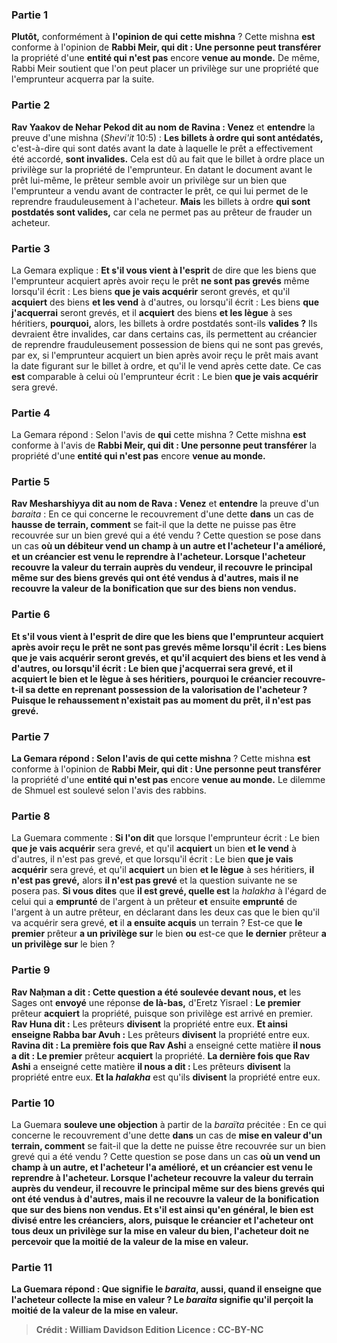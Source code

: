 
### Partie 1
<b>Plutôt,</b> conformément à <b>l'opinion de qui</b> <b>cette mishna</b> ? Cette mishna <b>est</b> conforme à l'opinion de <b>Rabbi Meir, qui dit : Une personne peut transférer</b> la propriété d'une <b>entité qui n'est pas</b> encore <b>venue au monde.</b> De même, Rabbi Meir soutient que l'on peut placer un privilège sur une propriété que l'emprunteur acquerra par la suite.

### Partie 2
<b>Rav Yaakov de Nehar Pekod dit au nom de Ravina : Venez</b> et <b>entendre</b> la preuve d'une mishna (<i>Shevi'it</i> 10:5) : <b>Les billets à ordre qui sont antédatés,</b> c'est-à-dire qui sont datés avant la date à laquelle le prêt a effectivement été accordé, <b>sont invalides.</b> Cela est dû au fait que le billet à ordre place un privilège sur la propriété de l'emprunteur. En datant le document avant le prêt lui-même, le prêteur semble avoir un privilège sur un bien que l'emprunteur a vendu avant de contracter le prêt, ce qui lui permet de le reprendre frauduleusement à l'acheteur. <b>Mais</b> les billets à ordre <b>qui sont postdatés sont valides,</b> car cela ne permet pas au prêteur de frauder un acheteur.

### Partie 3
La Gemara explique : <b>Et s'il vous vient à l'esprit</b> de dire que les biens que l'emprunteur acquiert après avoir reçu le prêt <b>ne sont pas grevés</b> même lorsqu'il écrit : Les biens <b>que je vais acquérir</b> seront grevés, et qu'il <b>acquiert</b> des biens <b>et les vend</b> à d'autres, ou lorsqu'il écrit : Les biens <b>que j'acquerrai</b> seront grevés, et il <b>acquiert</b> des biens <b>et les lègue</b> à ses héritiers, <b>pourquoi,</b> alors, les billets à ordre postdatés</b> sont-ils <b>valides ?</b> Ils devraient être invalides, car dans certains cas, ils permettent au créancier de reprendre frauduleusement possession de biens qui ne sont pas grevés, par ex, si l'emprunteur acquiert un bien après avoir reçu le prêt mais avant la date figurant sur le billet à ordre, et qu'il le vend après cette date. Ce cas <b>est</b> comparable à celui où l'emprunteur écrit : Le bien <b>que je vais acquérir</b> sera grevé.

### Partie 4
La Gemara répond : Selon l'avis de <b>qui</b> cette mishna</b> ? Cette mishna <b>est</b> conforme à l'avis de <b>Rabbi Meir, qui dit : Une personne peut transférer</b> la propriété d'une <b>entité qui n'est pas</b> encore <b>venue au monde.</b>

### Partie 5
<b>Rav Mesharshiyya dit au nom de Rava : Venez</b> et <b>entendre</b> la preuve d'un <i>baraita</i> : En ce qui concerne le recouvrement d'une dette <b>dans</b> un cas de <b>hausse de terrain, comment</b> se fait-il que la dette ne puisse pas être recouvrée sur un bien grevé qui a été vendu ? Cette question se pose dans un cas <b>où un débiteur <b>vend un champ à un autre et</b> l'acheteur l'a <b>amélioré, et un créancier est venu le reprendre</b> à l'acheteur. <b>Lorsque</b> l'acheteur <b>recouvre</b> la valeur du terrain auprès du vendeur, il <b>recouvre le principal</b> même <b>sur des biens grevés</b> qui ont été vendus à d'autres, <b>mais</b> il ne recouvre la valeur de <b>la bonification</b> que <b>sur des biens non vendus.</b>

### Partie 6
<b>Et s'il vous vient à l'esprit</b> de dire que les biens que l'emprunteur acquiert après avoir reçu le prêt <b>ne sont pas grevés</b> même lorsqu'il écrit : Les biens <b>que je vais acquérir</b> seront grevés, et qu'il <b>acquiert</b> des biens <b>et les vend</b> à d'autres, ou lorsqu'il écrit : Le bien <b>que j'acquerrai</b> sera grevé, et il <b>acquiert</b> le bien <b>et le lègue</b> à ses héritiers, <b>pourquoi</b> le <b>créancier recouvre-t-il</b> sa dette en reprenant possession de la <b>valorisation</b> de l'acheteur ? Puisque le rehaussement n'existait pas au moment du prêt, il n'est pas grevé.

### Partie 7
La Gemara répond : Selon l'avis de <b>qui</b> cette mishna</b> ? Cette mishna <b>est</b> conforme à l'opinion de <b>Rabbi Meir, qui dit : Une personne peut transférer</b> la propriété d'une <b>entité qui n'est pas</b> encore <b>venue au monde.</b> Le dilemme de Shmuel est soulevé selon l'avis des rabbins.

### Partie 8
La Guemara commente : <b>Si l'on dit</b> que lorsque l'emprunteur écrit : Le bien <b>que je vais acquérir</b> sera grevé, et qu'il <b>acquiert</b> un bien <b>et le vend</b> à d'autres, il n'est pas grevé, et que lorsqu'il écrit : Le bien <b>que je vais acquérir</b> sera grevé, et qu'il <b>acquiert</b> un bien <b>et le lègue</b> à ses héritiers, <b>il n'est pas grevé,</b> alors <b>il n'est pas grevé</b> et la question suivante ne se posera pas. <b>Si vous dites</b> que <b>il est grevé, quelle est</b> la <i>halakha</i> à l'égard de celui qui a <b>emprunté</b> de l'argent à un prêteur <b>et</b> ensuite <b>emprunté</b> de l'argent à un autre prêteur, en déclarant dans les deux cas que le bien qu'il va acquérir sera grevé, <b>et</b> il <b>a ensuite acquis</b> un terrain ? Est-ce que <b>le premier</b> prêteur <b>a un privilège sur</b> le bien <b>ou</b> est-ce que <b>le dernier</b> prêteur <b>a un privilège sur</b> le bien ?

### Partie 9
<b>Rav Naḥman a dit : Cette question a été soulevée devant nous, et</b> les Sages ont <b>envoyé</b> une réponse <b>de là-bas,</b> d'Eretz Yisrael : <b>Le premier</b> prêteur <b>acquiert</b> la propriété, puisque son privilège est arrivé en premier. <b>Rav Huna dit :</b> Les prêteurs <b>divisent</b> la propriété entre eux. <b>Et ainsi enseigne Rabba bar Avuh :</b> Les prêteurs <b>divisent</b> la propriété entre eux. <b>Ravina dit : La première fois que Rav Ashi</b> a enseigné cette matière <b>il nous a dit : Le premier</b> prêteur <b>acquiert</b> la propriété. <b>La dernière fois que Rav Ashi</b> a enseigné cette matière <b>il nous a dit : </b> Les prêteurs <b>divisent</b> la propriété entre eux. <b>Et la <i>halakha</i></b> est qu'ils <b>divisent</b> la propriété entre eux.

### Partie 10
La Guemara <b>souleve une objection</b> à partir de la <i>baraïta</i> précitée : En ce qui concerne le recouvrement d'une dette <b>dans</b> un cas de <b>mise en valeur d'un terrain, comment</b> se fait-il que la dette ne puisse être recouvrée sur un bien grevé qui a été vendu ? Cette question se pose dans un cas <b>où un <b>vend un champ à un autre, et</b> l'acheteur l'a <b>amélioré, et un créancier est venu le reprendre</b> à l'acheteur. <b>Lorsque</b> l'acheteur <b>recouvre</b> la valeur du terrain auprès du vendeur, il <b>recouvre le principal</b> même <b>sur des biens grevés</b> qui ont été vendus à d'autres, <b>mais</b> il ne recouvre la valeur de <b>la bonification</b> que <b>sur des biens non vendus. Et s'il est ainsi</b> qu'en général, le bien est divisé entre les créanciers, alors, puisque le créancier et l'acheteur ont tous deux un privilège sur la mise en valeur du bien, l'acheteur <b>doit</b> ne percevoir que la <b>moitié</b> de la valeur de <b>la mise en valeur.</b>

### Partie 11
La Guemara répond : <b>Que</b> signifie le <i>baraita</i>, <b>aussi,</b> quand <b>il enseigne</b> que l'acheteur <b>collecte</b> la mise en valeur ? Le <i>baraita</i> signifie qu'il perçoit <b>la moitié</b> de la valeur de <b>la mise en valeur.</b>

>Crédit : William Davidson Edition
>Licence : CC-BY-NC